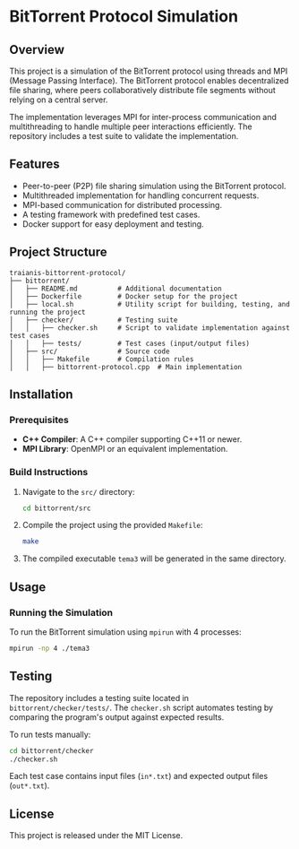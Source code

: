 # BitTorrent Protocol Simulation

## Overview
This project is a simulation of the BitTorrent protocol using threads and MPI (Message Passing Interface). The BitTorrent protocol enables decentralized file sharing, where peers collaboratively distribute file segments without relying on a central server.

The implementation leverages MPI for inter-process communication and multithreading to handle multiple peer interactions efficiently. The repository includes a test suite to validate the implementation.

## Features
- Peer-to-peer (P2P) file sharing simulation using the BitTorrent protocol.
- Multithreaded implementation for handling concurrent requests.
- MPI-based communication for distributed processing.
- A testing framework with predefined test cases.
- Docker support for easy deployment and testing.

## Project Structure
```
traianis-bittorrent-protocol/
├── bittorrent/
│   ├── README.md          # Additional documentation
│   ├── Dockerfile         # Docker setup for the project
│   ├── local.sh           # Utility script for building, testing, and running the project
│   ├── checker/           # Testing suite
│   │   ├── checker.sh     # Script to validate implementation against test cases
│   │   ├── tests/         # Test cases (input/output files)
│   ├── src/               # Source code
│   │   ├── Makefile       # Compilation rules
│   │   ├── bittorrent-protocol.cpp  # Main implementation
```

## Installation
### Prerequisites
- **C++ Compiler**: A C++ compiler supporting C++11 or newer.
- **MPI Library**: OpenMPI or an equivalent implementation.

### Build Instructions
1. Navigate to the `src/` directory:
   ```sh
   cd bittorrent/src
   ```
2. Compile the project using the provided `Makefile`:
   ```sh
   make
   ```
3. The compiled executable `tema3` will be generated in the same directory.

## Usage
### Running the Simulation
To run the BitTorrent simulation using `mpirun` with 4 processes:
```sh
mpirun -np 4 ./tema3
```

## Testing
The repository includes a testing suite located in `bittorrent/checker/tests/`. The `checker.sh` script automates testing by comparing the program's output against expected results.

To run tests manually:
```sh
cd bittorrent/checker
./checker.sh
```
Each test case contains input files (`in*.txt`) and expected output files (`out*.txt`).


## License
This project is released under the MIT License.

